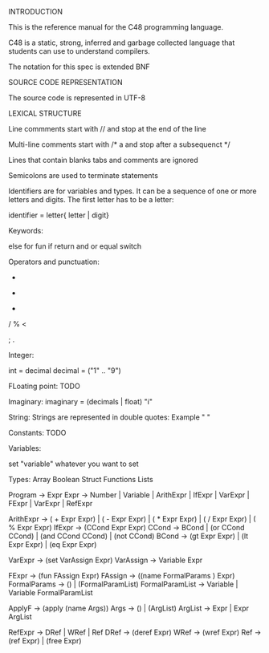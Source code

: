 INTRODUCTION

This is the reference manual for the C48 programming language.

C48 is a static, strong, inferred and garbage collected language that students can use to understand compilers.

The notation for this spec is extended BNF


SOURCE CODE REPRESENTATION

The source code is represented in UTF-8


LEXICAL STRUCTURE

Line commments start with // and stop at the end of the line

Multi-line comments start with /* a and stop after a subsequenct  */


Lines that contain blanks tabs and comments are ignored


Semicolons are used to terminate statements


Identifiers are for variables and types. It can be a sequence of one or more letters and digits. The first letter has to be a letter:

identifier = letter{ letter | digit}


Keywords:

else
for
fun
if
return
and
or 
equal
switch


Operators and punctuation:

+
-
*
/
%
<
>
;
.

Integer:

int = decimal
decimal = ("1" .. "9")



FLoating point:
TODO


Imaginary:
imaginary = (decimals | float) "i"



String:
Strings are represented in double quotes:
Example " "



Constants:
TODO


Variables:

set "variable" whatever you want to set


Types:
Array
Boolean
Struct
Functions
Lists

Program → Expr
Expr → Number | Variable | ArithExpr | IfExpr | VarExpr | FExpr | VarExpr | RefExpr

ArithExpr → ( + Expr Expr) | ( - Expr Expr) | ( * Expr Expr) | ( / Expr Expr) | ( % Expr Expr)
IfExpr → (CCond Expr Expr)
CCond → BCond | (or CCond CCond) | (and CCond CCond) | (not CCond)
BCond → (gt Expr Expr) | (lt Expr Expr) | (eq Expr Expr)

VarExpr → (set VarAssign Expr)
VarAssign → Variable Expr

FExpr → (fun FAssign Expr)
FAssign → ((name FormalParams ) Expr)
FormalParams → () | (FormalParamList)
FormalParamList → Variable | Variable FormalParamList

ApplyF → (apply (name Args))
Args → () | (ArgList)
ArgList → Expr | Expr ArgList

RefExpr → DRef | WRef | Ref
DRef → (deref Expr)
WRef → (wref Expr)
Ref → (ref Expr) | (free Expr)


















